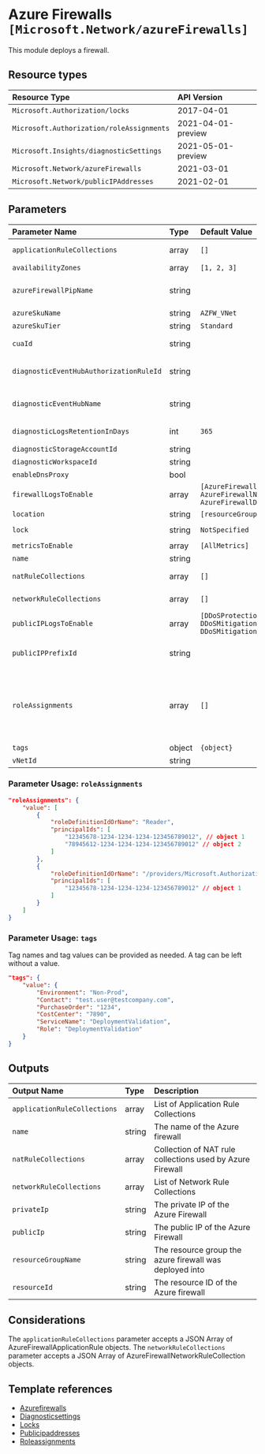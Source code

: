 # Azure Firewalls `[Microsoft.Network/azureFirewalls]`

This module deploys a firewall.

## Resource types

| Resource Type | API Version |
| :-- | :-- |
| `Microsoft.Authorization/locks` | 2017-04-01 |
| `Microsoft.Authorization/roleAssignments` | 2021-04-01-preview |
| `Microsoft.Insights/diagnosticSettings` | 2021-05-01-preview |
| `Microsoft.Network/azureFirewalls` | 2021-03-01 |
| `Microsoft.Network/publicIPAddresses` | 2021-02-01 |

## Parameters

| Parameter Name | Type | Default Value | Possible Values | Description |
| :-- | :-- | :-- | :-- | :-- |
| `applicationRuleCollections` | array | `[]` |  | Optional. Collection of application rule collections used by Azure Firewall. |
| `availabilityZones` | array | `[1, 2, 3]` |  | Optional. Zone numbers e.g. 1,2,3. |
| `azureFirewallPipName` | string |  |  | Optional. Specifies the name of the Public IP used by Azure Firewall. If it's not provided, a '-pip' suffix will be appended to the Firewall's name. |
| `azureSkuName` | string | `AZFW_VNet` | `[AZFW_VNet, AZFW_Hub]` | Optional. Name of an Azure Firewall SKU. |
| `azureSkuTier` | string | `Standard` | `[Standard, Premium]` | Optional. Tier of an Azure Firewall. |
| `cuaId` | string |  |  | Optional. Customer Usage Attribution ID (GUID). This GUID must be previously registered |
| `diagnosticEventHubAuthorizationRuleId` | string |  |  | Optional. Resource ID of the diagnostic event hub authorization rule for the Event Hubs namespace in which the event hub should be created or streamed to. |
| `diagnosticEventHubName` | string |  |  | Optional. Name of the diagnostic event hub within the namespace to which logs are streamed. Without this, an event hub is created for each log category. |
| `diagnosticLogsRetentionInDays` | int | `365` |  | Optional. Specifies the number of days that logs will be kept for; a value of 0 will retain data indefinitely. |
| `diagnosticStorageAccountId` | string |  |  | Optional. Diagnostic Storage Account resource identifier |
| `diagnosticWorkspaceId` | string |  |  | Optional. Log Analytics workspace resource identifier |
| `enableDnsProxy` | bool |  |  | Optional. Enable the preview feature for DNS proxy. |
| `firewallLogsToEnable` | array | `[AzureFirewallApplicationRule, AzureFirewallNetworkRule, AzureFirewallDnsProxy]` | `[AzureFirewallApplicationRule, AzureFirewallNetworkRule, AzureFirewallDnsProxy]` | Optional. The name of firewall logs that will be streamed. |
| `location` | string | `[resourceGroup().location]` |  | Optional. Location for all resources. |
| `lock` | string | `NotSpecified` | `[CanNotDelete, NotSpecified, ReadOnly]` | Optional. Specify the type of lock. |
| `metricsToEnable` | array | `[AllMetrics]` | `[AllMetrics]` | Optional. The name of metrics that will be streamed. |
| `name` | string |  |  | Required. Name of the Azure Firewall. |
| `natRuleCollections` | array | `[]` |  | Optional. Collection of NAT rule collections used by Azure Firewall. |
| `networkRuleCollections` | array | `[]` |  | Optional. Collection of network rule collections used by Azure Firewall. |
| `publicIPLogsToEnable` | array | `[DDoSProtectionNotifications, DDoSMitigationReports, DDoSMitigationFlowLogs]` | `[DDoSProtectionNotifications, DDoSMitigationReports, DDoSMitigationFlowLogs]` | Optional. The name of public IP logs that will be streamed. |
| `publicIPPrefixId` | string |  |  | Optional. Resource ID of the Public IP Prefix object. This is only needed if you want your Public IPs created in a PIP Prefix. |
| `roleAssignments` | array | `[]` |  | Optional. Array of role assignment objects that contain the 'roleDefinitionIdOrName' and 'principalId' to define RBAC role assignments on this resource. In the roleDefinitionIdOrName attribute, you can provide either the display name of the role definition, or its fully qualified ID in the following format: '/providers/Microsoft.Authorization/roleDefinitions/c2f4ef07-c644-48eb-af81-4b1b4947fb11' |
| `tags` | object | `{object}` |  | Optional. Tags of the Azure Firewall resource. |
| `vNetId` | string |  |  | Required. Shared services Virtual Network resource ID |

### Parameter Usage: `roleAssignments`

```json
"roleAssignments": {
    "value": [
        {
            "roleDefinitionIdOrName": "Reader",
            "principalIds": [
                "12345678-1234-1234-1234-123456789012", // object 1
                "78945612-1234-1234-1234-123456789012" // object 2
            ]
        },
        {
            "roleDefinitionIdOrName": "/providers/Microsoft.Authorization/roleDefinitions/c2f4ef07-c644-48eb-af81-4b1b4947fb11",
            "principalIds": [
                "12345678-1234-1234-1234-123456789012" // object 1
            ]
        }
    ]
}
```

### Parameter Usage: `tags`

Tag names and tag values can be provided as needed. A tag can be left without a value.

```json
"tags": {
    "value": {
        "Environment": "Non-Prod",
        "Contact": "test.user@testcompany.com",
        "PurchaseOrder": "1234",
        "CostCenter": "7890",
        "ServiceName": "DeploymentValidation",
        "Role": "DeploymentValidation"
    }
}
```

## Outputs

| Output Name | Type | Description |
| :-- | :-- | :-- |
| `applicationRuleCollections` | array | List of Application Rule Collections |
| `name` | string | The name of the Azure firewall |
| `natRuleCollections` | array | Collection of NAT rule collections used by Azure Firewall |
| `networkRuleCollections` | array | List of Network Rule Collections |
| `privateIp` | string | The private IP of the Azure Firewall |
| `publicIp` | string | The public IP of the Azure Firewall |
| `resourceGroupName` | string | The resource group the azure firewall was deployed into |
| `resourceId` | string | The resource ID of the Azure firewall |

## Considerations

The `applicationRuleCollections` parameter accepts a JSON Array of AzureFirewallApplicationRule objects.
The `networkRuleCollections` parameter accepts a JSON Array of AzureFirewallNetworkRuleCollection objects.

## Template references

- [Azurefirewalls](https://docs.microsoft.com/en-us/azure/templates/Microsoft.Network/2021-03-01/azureFirewalls)
- [Diagnosticsettings](https://docs.microsoft.com/en-us/azure/templates/Microsoft.Insights/2021-05-01-preview/diagnosticSettings)
- [Locks](https://docs.microsoft.com/en-us/azure/templates/Microsoft.Authorization/2017-04-01/locks)
- [Publicipaddresses](https://docs.microsoft.com/en-us/azure/templates/Microsoft.Network/2021-02-01/publicIPAddresses)
- [Roleassignments](https://docs.microsoft.com/en-us/azure/templates/Microsoft.Authorization/roleAssignments)
